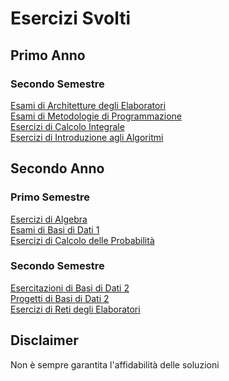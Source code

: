 # Esercizi Svolti
## Primo Anno
### Secondo Semestre
[Esami di Architetture degli Elaboratori](https://github.com/CasuFrost/University_notes/tree/main/Primo%20Anno/Secondo%20Semestre/Architetture%20degli%20elaboratori/Esami%20svolti/pdf) \
[Esami di Metodologie di Programmazione](https://github.com/CasuFrost/University_notes/tree/main/Primo%20Anno/Secondo%20Semestre/Metodologie%20di%20Programmazione/Esami%20svolti) \
[Esercizi di Calcolo Integrale](https://github.com/CasuFrost/University_notes/tree/main/Primo%20Anno/Secondo%20Semestre/Calcolo%20Integrale/Esercizi%20Svolti) \
[Esercizi di Introduzione agli Algoritmi](https://github.com/CasuFrost/University_notes/tree/main/Primo%20Anno/Secondo%20Semestre/Introduzione%20agli%20algoritmi/Esercizi)
## Secondo Anno
### Primo Semestre
[Esercizi di Algebra](https://github.com/CasuFrost/University_notes/tree/main/Secondo%20Anno/Primo%20Semestre/Algebra/Prep%20Esame)  \
[Esami di Basi di Dati 1](https://github.com/CasuFrost/University_notes/tree/main/Secondo%20Anno/Primo%20Semestre/Basi%20di%20Dati%201/Esami%20Svolti) \
[Esercizi di Calcolo delle Probabilità](https://github.com/CasuFrost/University_notes/tree/main/Secondo%20Anno/Primo%20Semestre/Calcolo%20delle%20Probabilita/Esercizi%20Ed%20Esami)
### Secondo Semestre 
[Esercitazioni di Basi di Dati 2](https://github.com/CasuFrost/University_notes/tree/main/Secondo%20Anno/Secondo%20Semestre/Basi%20di%20Dati%202/Esercitazioni) \
[Progetti di Basi di Dati 2](https://github.com/CasuFrost/University_notes/tree/main/Secondo%20Anno/Secondo%20Semestre/Basi%20di%20Dati%202/Progetti) \
[Esercizi di Reti degli Elaboratori](https://github.com/CasuFrost/University_notes/blob/main/Secondo%20Anno/Secondo%20Semestre/Reti%20di%20Elaboratori/Esercizi/readme.md)
 ## Disclaimer
Non è sempre garantita l'affidabilità delle soluzioni
